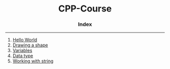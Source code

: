 <h1 align="center">CPP-Course</h1>
<h3 align="center"> Index</h3>
<hr>

1. [Hello World](HelloWorld.cpp)
2. [Drawing a shape](DrawingShape.cpp)
3. [Variables](Variables.cpp)
4. [Data type](DataType.cpp)
5. [Working with string](WorkingWithString.cpp)